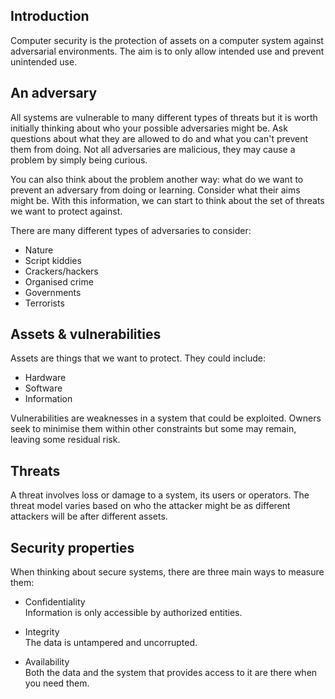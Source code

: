 ## Introduction

Computer security is the protection of assets on a computer system against adversarial environments. The aim is to only allow intended use and prevent unintended use.

## An adversary

All systems are vulnerable to many different types of threats but it is worth initially thinking about who your possible adversaries might be. Ask questions about what they are allowed to do and what you can't prevent them from doing. Not all adversaries are malicious, they may cause a problem by simply being curious.

You can also think about the problem another way: what do we want to prevent an adversary from doing or learning. Consider what their aims might be. With this information, we can start to think about the set of threats we want to protect against.

There are many different types of adversaries to consider:

- Nature
- Script kiddies
- Crackers/hackers
- Organised crime
- Governments
- Terrorists

## Assets & vulnerabilities

Assets are things that we want to protect. They could include:

- Hardware
- Software
- Information

Vulnerabilities are weaknesses in a system that could be exploited. Owners seek to minimise them within other constraints but some may remain, leaving some residual risk.

## Threats

A threat involves loss or damage to a system, its users or operators. The threat model varies based on who the attacker might be as different attackers will be after different assets.

## Security properties

When thinking about secure systems, there are three main ways to measure them:

- Confidentiality  
  Information is only accessible by authorized entities.

- Integrity  
  The data is untampered and uncorrupted.

- Availability  
  Both the data and the system that provides access to it are there when you need them.
